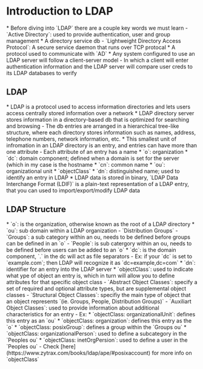 <h1>Introduction to LDAP</h1>
* Before diving into `LDAP` there are a couple key words we must learn
  - `Active Directory`: used to provide authentication, user and group management
    * A directory service db
  - `Lightweight Directory Access Protocol`: A secure service daemon that runs over TCP protocal 
    * A protocol used to communicate with `AD`
* Any system configured to use an LDAP server will follow a client-server model
  - In which a client will enter authentication information and the LDAP server will compare user creds to its LDAP databases to verify
<h2>LDAP</h2>
* LDAP is a protocol used to access information directories and lets users access centrally stored information over a network
* LDAP directory server stores information in a directory-based db that is optimized for searching and browsing
  - The db entries are arranged in a hierarchical tree-like structure, where each directory stores information such as names, address, telephone numbers, network information, etc. 
* This smallest unit of infromation in an LDAP directory is an entry, and entries can have more than one attribute
  - Each attribute of an entry has a name
    * `o`: organization
    * `dc`: domain component; defined when a domain is set for the server (which in my case is the hostname
    * `cn`: common name
    * `ou`: organizational unit
    * `objectClass`
    * `dn`: distinguished name; used to identify an entry in LDAP
* LDAP data is stored in binary, `LDAP Data Interchange Format (LDIF)` is a plain-text representation of a LDAP entry, that you can used to import/export/modify LDAP data
<h2>LDAP Structure</h2>
* `o`: is the organization, otherwise known as the root of a LDAP directory
* `ou`: sub domain within a LDAP organization
  - `Distribution Groups`
  - `Groups`: a sub category within an ou, needs to be defined before groups can be defined in an `o`
  - `People`: is sub catergory within an ou, needs to be defined before users can be added to an `o`
* `dc`: is the domain component, `.` in the dc will act as file separators
  - Ex: if your `dc` is set to `example.com`; then LDAP will recognize it as `dc=example,dc=com`
* `dn`: identifier for an entry into the LDAP server
* `objectClass`: used to indicate what ype of object an entry is, which in turn will allow you to define attributes for that specific object class
  - `Abstract Object Classes`: specify a set of required and optional attribute types, but are supplemental object classes
  - `Structural Object Classes`: specifiy the main type of object that an object represents `(ie. Groups, People, Distribution Groups)`
  - `Auxiliart Object Classes`: used to provide information about additional characteristics for an entry
  - Ex:
    * `objectClass: organizationalUnit`: defines this entry as an `ou`
    * `objectClass: organization`: defines this entry as the `o`
    * `objectClass: posixGroup`: defines a group within the `Groups ou`
    * `objectClass: organizationalPerson`: used to define a subcategory in the `Peoples ou`
    * `objectClass: inetOrgPersion`: used to define a user in the `Peoples ou`
  - Check [here](https://www.zytrax.com/books/ldap/ape/#posixaccount) for more info on `objectClass`

